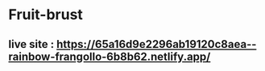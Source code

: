 # Fruit-brust
## live site : https://65a16d9e2296ab19120c8aea--rainbow-frangollo-6b8b62.netlify.app/
